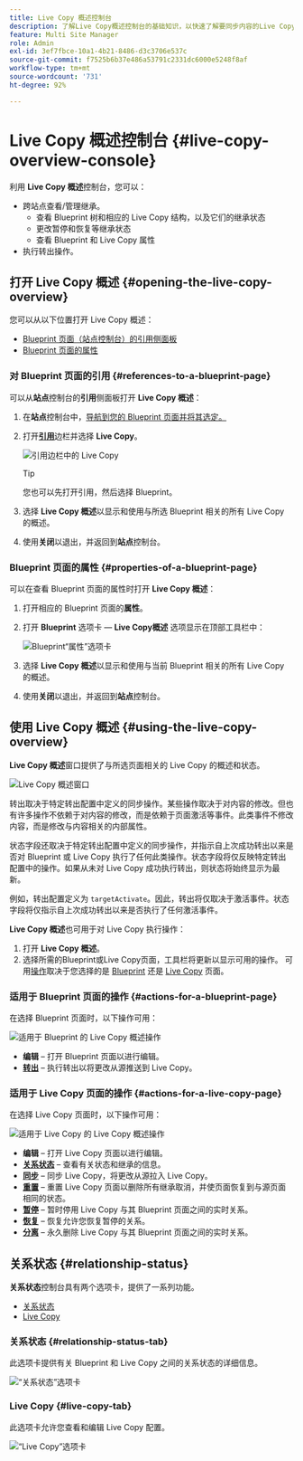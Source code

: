 ```yaml
---
title: Live Copy 概述控制台
description: 了解Live Copy概述控制台的基础知识，以快速了解要同步内容的Live Copy的状态。
feature: Multi Site Manager
role: Admin
exl-id: 3ef7fbce-10a1-4b21-8486-d3c3706e537c
source-git-commit: f7525b6b37e486a53791c2331dc6000e5248f8af
workflow-type: tm+mt
source-wordcount: '731'
ht-degree: 92%

---
```


# Live Copy 概述控制台 {#live-copy-overview-console}

利用 **Live Copy 概述**&#x200B;控制台，您可以：

* 跨站点查看/管理继承。
   * 查看 Blueprint 树和相应的 Live Copy 结构，以及它们的继承状态
   * 更改暂停和恢复等继承状态
   * 查看 Blueprint 和 Live Copy 属性
* 执行转出操作。

## 打开 Live Copy 概述 {#opening-the-live-copy-overview}

您可以从以下位置打开 Live Copy 概述：

* [Blueprint 页面（站点控制台）的引用侧面板](#opening-live-copy-overview-references-for-a-blueprint-page)
* [Blueprint 页面的属性](#opening-live-copy-overview-properties-of-a-blueprint-page)

### 对 Blueprint 页面的引用 {#references-to-a-blueprint-page}

可以从&#x200B;**站点**&#x200B;控制台的&#x200B;**引用**&#x200B;侧面板打开 **Live Copy 概述**：

1. 在&#x200B;**站点**&#x200B;控制台中，[导航到您的 Blueprint 页面并将其选定。](/help/sites-cloud/authoring/getting-started/basic-handling.md#viewing-and-selecting-resources)
1. 打开&#x200B;**[引用](/help/sites-cloud/authoring/getting-started/basic-handling.md#references)**&#x200B;边栏并选择 **Live Copy**。

   ![引用边栏中的 Live Copy](../assets/live-copy-references.png)

   >[!TIP]
   >
   >您也可以先打开引用，然后选择 Blueprint。

1. 选择 **Live Copy 概述**&#x200B;以显示和使用与所选 Blueprint 相关的所有 Live Copy 的概述。
1. 使用&#x200B;**关闭**&#x200B;以退出，并返回到&#x200B;**站点**&#x200B;控制台。

### Blueprint 页面的属性 {#properties-of-a-blueprint-page}

可以在查看 Blueprint 页面的属性时打开 **Live Copy 概述**：

1. 打开相应的 Blueprint 页面的&#x200B;**属性**。
1. 打开 **Blueprint** 选项卡 —  **Live Copy概述** 选项显示在顶部工具栏中：

   ![Blueprint“属性”选项卡](../assets/live-copy-blueprint-tab.png)

1. 选择 **Live Copy 概述**&#x200B;以显示和使用与当前 Blueprint 相关的所有 Live Copy 的概述。

1. 使用&#x200B;**关闭**&#x200B;以退出，并返回到&#x200B;**站点**&#x200B;控制台。

## 使用 Live Copy 概述 {#using-the-live-copy-overview}

**Live Copy 概述**&#x200B;窗口提供了与所选页面相关的 Live Copy 的概述和状态。

![Live Copy 概述窗口](../assets/live-copy-overview.png)

转出取决于特定转出配置中定义的同步操作。某些操作取决于对内容的修改。但也有许多操作不依赖于对内容的修改，而是依赖于页面激活等事件。此类事件不修改内容，而是修改与内容相关的内部属性。

状态字段还取决于特定转出配置中定义的同步操作，并指示自上次成功转出以来是否对 Blueprint 或 Live Copy 执行了任何此类操作。状态字段将仅反映特定转出配置中的操作。如果从未对 Live Copy 成功执行转出，则状态将始终显示为最新。

例如，转出配置定义为 `targetActivate`。因此，转出将仅取决于激活事件。状态字段将仅指示自上次成功转出以来是否执行了任何激活事件。

**Live Copy 概述**&#x200B;也可用于对 Live Copy 执行操作：

1. 打开 **Live Copy 概述**。
1. 选择所需的Blueprint或Live Copy页面，工具栏将更新以显示可用的操作。 可用[操作](overview.md#terms-used)取决于您选择的是 [Blueprint](#actions-for-a-blueprint-page) 还是 [Live Copy](#actions-for-a-live-copy-page) 页面。

### 适用于 Blueprint 页面的操作 {#actions-for-a-blueprint-page}

在选择 Blueprint 页面时，以下操作可用：

![适用于 Blueprint 的 Live Copy 概述操作](../assets/live-copy-overview-actions-blueprint.png)

* **编辑** – 打开 Blueprint 页面以进行编辑。
* **[转出](overview.md#rollout-and-synchronize)** – 执行转出以将更改从源推送到 Live Copy。

### 适用于 Live Copy 页面的操作 {#actions-for-a-live-copy-page}

在选择 Live Copy 页面时，以下操作可用：

![适用于 Live Copy 的 Live Copy 概述操作](../assets/live-copy-overview-actions.png)

* **编辑** – 打开 Live Copy 页面以进行编辑。
* **[关系状态](#relationship-status)** – 查看有关状态和继承的信息。
* **[同步](overview.md#rollout-and-synchronize)** – 同步 Live Copy，将更改从源拉入 Live Copy。
* **[重置](creating-live-copies.md#resetting-a-live-copy-page)** – 重置 Live Copy 页面以删除所有继承取消，并使页面恢复到与源页面相同的状态。
* **[暂停](overview.md#suspending-and-cancelling-inheritance-and-synchronization)** – 暂时停用 Live Copy 与其 Blueprint 页面之间的实时关系。
* **[恢复](creating-live-copies.md#resuming-inheritance-for-a-page)** – 恢复允许您恢复暂停的关系。
* **[分离](overview.md#detaching-a-live-copy)** – 永久删除 Live Copy 与其 Blueprint 页面之间的实时关系。

## 关系状态 {#relationship-status}

**关系状态**&#x200B;控制台具有两个选项卡，提供了一系列功能。

* [关系状态](#relationship-status-tab)
* [Live Copy](#live-copy-tab)

### 关系状态 {#relationship-status-tab}

此选项卡提供有关 Blueprint 和 Live Copy 之间的关系状态的详细信息。

![“关系状态”选项卡](../assets/live-copy-relationship-status.png)

### Live Copy {#live-copy-tab}

此选项卡允许您查看和编辑 Live Copy 配置。

![“Live Copy”选项卡](../assets/live-copy-relationship-status-live-copy.png)
